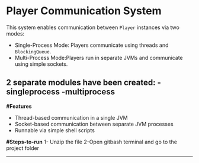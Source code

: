 # Player Communication System

This system enables communication between `Player` instances via two modes:

- Single-Process Mode: Players communicate using threads and `BlockingQueue`.
- Multi-Process Mode:Players run in separate JVMs and communicate using simple sockets.

2 separate modules have been created:
    -singleprocess
    -multiprocess
---

**#Features**

- Thread-based communication in a single JVM
- Socket-based communication between separate JVM processes
- Runnable via simple shell scripts

**#Steps-to-run**
1- Unzip the file 
2-Open gitbash terminal and go to the project folder 

---

